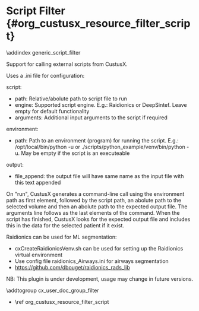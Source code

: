 Script Filter {#org_custusx_resource_filter_script}
===========================================================

\addindex generic_script_filter

Support for calling external scripts from CustusX.

Uses a .ini file for configuration:

script:
- path: Relative/abolute path to script file to run
- engine: Supported script engine. E.g.: Raidionics or DeepSintef. Leave empty for default functionality
- arguments: Additional input arguments to the script if required

environment:
- path: Path to an environment (program) for running the script. E.g.: /opt/local/bin/python -u or ./scripts/python_example/venv/bin/python -u. May be empty if the script is an executeable

output:
- file_append: the output file will have same name as the input file with this text appended


On "run", CustusX generates a command-line call using the environment path as first element, followed by the script path, an abolute path to the selected volume and then an abolute path to the expected output file. The arguments line follows as the last elements of the command.
When the script has finished, CustusX looks for the expected output file and includes this in the data for the selected patient if it exist.

Raidionics can be used for ML segmentation:
- cxCreateRaidionicsVenv.sh can be used for setting up the Raidionics virtual environment
- Use config file raidionics_Airways.ini for airways segmentation
- https://github.com/dbouget/raidionics_rads_lib


NB: This plugin is under development, usage may change in future versions.

\addtogroup cx_user_doc_group_filter

* \ref org_custusx_resource_filter_script
